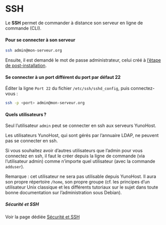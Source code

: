 # SSH
Le **SSH** permet de commander à distance son serveur en ligne de commande (CLI).

#### Pour se connecter à son serveur
```bash
ssh admin@mon-serveur.org
```
Ensuite, il est demandé le mot de passe administrateur, celui créé à [l’étape de post-installation](postinstall_fr).

#### Se connecter à un port différent du port par défaut 22
Éditer la ligne `Port 22` du fichier `/etc/ssh/sshd_config`, puis connectez-vous :
```bash
ssh -p <port> admin@mon-serveur.org
```

#### Quels utilisateurs ?
Seul l’utilisateur `admin` peut se connecter en ssh aux serveurs YunoHost. 

Les utilisateurs YunoHost, qui sont gérés par l’annuaire LDAP, ne peuvent pas se connecter en ssh.

Si vous souhaitez avoir d’autres utilisateurs que l’admin pour vous connectez en ssh, il faut le créer depuis la ligne de commande (via l’utilisateur admin) comme n’importe quel utilisateur (avec la commande `adduser`).

Remarque : cet utilisateur ne sera pas utilisable depuis YunoHost. Il aura son propre répertoire `/home`, son propre groupe (cf. les principes d’un utilisateur Unix classique et les différents tutoriaux sur le sujet dans toute bonne documentation sur l’administration sous Debian).

##### Sécurité et SSH
Voir la page dédiée [Sécurité et SSH](security_fr)